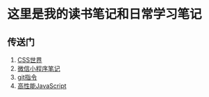 # 这里是我的读书笔记和日常学习笔记

## 传送门

1. [CSS世界](https://github.com/shiyutim/note/tree/master/CSS%E4%B8%96%E7%95%8C) 
2. [微信小程序笔记](https://github.com/shiyutim/note/tree/master/wechatApp)
3. [git指令](https://github.com/shiyutim/note/tree/master/git%E6%8C%87%E4%BB%A4)
4. [高性能JavaScript](https://github.com/shiyutim/note/tree/master/%E9%AB%98%E6%80%A7%E8%83%BDJavaScript)
